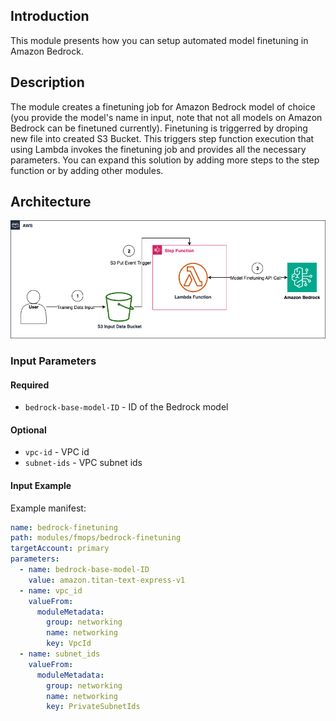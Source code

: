 ## Introduction

This module presents how you can setup automated model finetuning in Amazon Bedrock.

## Description

The module creates a finetuning job for Amazon Bedrock model of choice (you provide the model's name in input, note that not all models on Amazon Bedrock can be finetuned currently). Finetuning is triggerred by droping new file into created S3 Bucket. This triggers step function execution that using Lambda invokes the finetuning job and provides all the necessary parameters. You can expand this solution by adding more steps to the step function or by adding other modules. 

## Architecture
![Amazon Bedrock Finetuning Module Architecture](docs/BedrockModule.png "Amazon Bedrock Finetuning Module Architecture")

### Input Parameters

#### Required

- `bedrock-base-model-ID` - ID of the Bedrock model

#### Optional

- `vpc-id` - VPC id
- `subnet-ids` - VPC subnet ids

#### Input Example

Example manifest:

```yaml
name: bedrock-finetuning
path: modules/fmops/bedrock-finetuning
targetAccount: primary
parameters:
  - name: bedrock-base-model-ID
    value: amazon.titan-text-express-v1
  - name: vpc_id
    valueFrom:
      moduleMetadata:
        group: networking
        name: networking
        key: VpcId
  - name: subnet_ids
    valueFrom:
      moduleMetadata:
        group: networking
        name: networking
        key: PrivateSubnetIds
```
